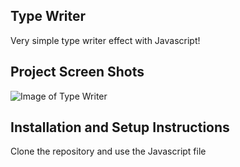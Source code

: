 ## Type Writer

Very simple type writer effect with Javascript!

## Project Screen Shots

![Image of Type Writer](https://github.com/ericngoo/type-writer-effect/blob/master/type_writer.jpg)


## Installation and Setup Instructions

Clone the repository and use the Javascript file
